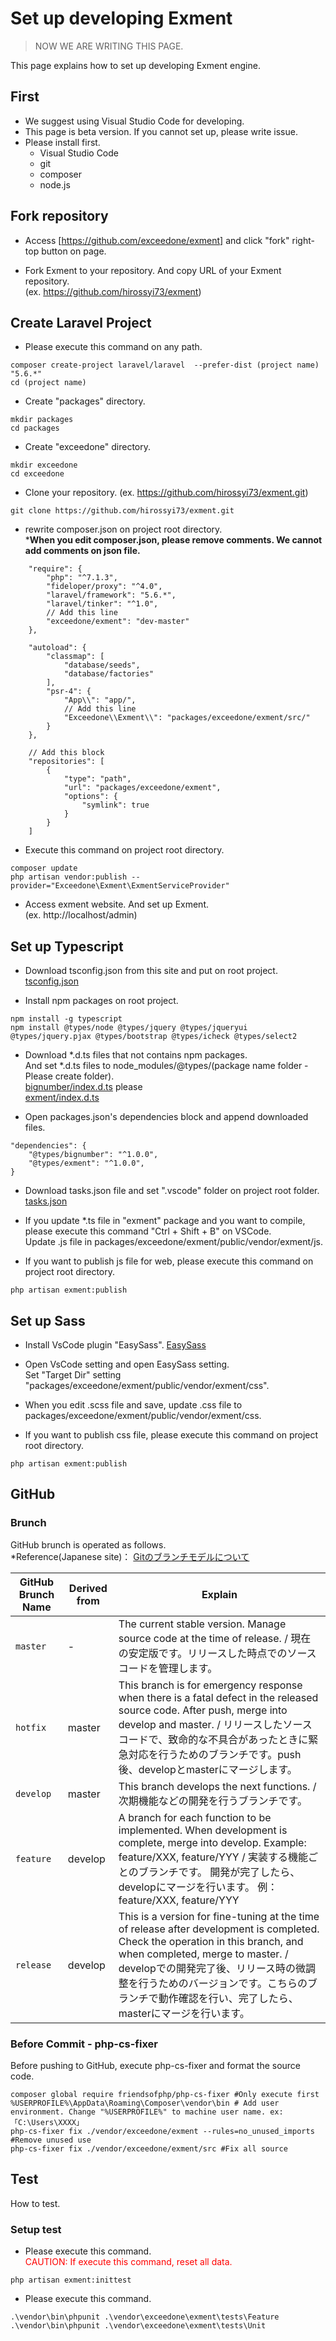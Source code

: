 # Set up developing Exment
> NOW WE ARE WRITING THIS PAGE.

This page explains how to set up developing Exment engine.

## First
- We suggest using Visual Studio Code for developing.
- This page is beta version. If you cannot set up, please write issue.
- Please install first.
    - Visual Studio Code
    - git
    - composer
    - node.js

## Fork repository
- Access [https://github.com/exceedone/exment] and click "fork" right-top button on page.

- Fork Exment to your repository. And copy URL of your Exment repository.  
(ex. https://github.com/hirossyi73/exment)

## Create Laravel Project
- Please execute this command on any path.

~~~
composer create-project laravel/laravel  --prefer-dist (project name) "5.6.*"
cd (project name)
~~~

- Create "packages" directory.

~~~
mkdir packages
cd packages
~~~

- Create "exceedone" directory.  

~~~
mkdir exceedone
cd exceedone
~~~

- Clone your repository.
(ex. https://github.com/hirossyi73/exment.git)

~~~
git clone https://github.com/hirossyi73/exment.git
~~~

- rewrite composer.json on project root directory.  
***When you edit composer.json, please remove comments. We cannot add comments on json file.**

~~~
    "require": {
        "php": "^7.1.3",
        "fideloper/proxy": "^4.0",
        "laravel/framework": "5.6.*",
        "laravel/tinker": "^1.0",
        // Add this line
        "exceedone/exment": "dev-master"
    },

    "autoload": {
        "classmap": [
            "database/seeds",
            "database/factories"
        ],
        "psr-4": {
            "App\\": "app/",
            // Add this line
            "Exceedone\\Exment\\": "packages/exceedone/exment/src/"
        }
    },

    // Add this block
    "repositories": [
        {
            "type": "path",
            "url": "packages/exceedone/exment",
            "options": {
                "symlink": true
            }
        }
    ]
~~~

- Execute this command on project root directory.

~~~
composer update
php artisan vendor:publish --provider="Exceedone\Exment\ExmentServiceProvider"
~~~

- Access exment website. And set up Exment.  
(ex. http://localhost/admin)


## Set up Typescript

- Download tsconfig.json from this site and put on root project.  
[tsconfig.json](https://exment.net/downloads/develop/tsconfig.json)

- Install npm packages on root project.  

~~~
npm install -g typescript
npm install @types/node @types/jquery @types/jqueryui @types/jquery.pjax @types/bootstrap @types/icheck @types/select2
~~~

- Download *.d.ts files that not contains npm packages.  
And set *.d.ts files to node_modules/@types/(package name folder - Please create folder).  
[bignumber/index.d.ts](https://exment.net/downloads/develop/bignumber/index.d.ts) please  
[exment/index.d.ts](https://exment.net/downloads/develop/exment/index.d.ts)

- Open packages.json's dependencies block and append downloaded files.

~~~
"dependencies": {
    "@types/bignumber": "^1.0.0",
    "@types/exment": "^1.0.0",
}
~~~

- Download tasks.json file and set ".vscode" folder on project root folder.  
[tasks.json](https://exment.net/downloads/develop/tasks.json)

- If you update *.ts file in "exment" package and you want to compile, please execute this command "Ctrl + Shift + B" on VSCode.  
Update .js file in packages/exceedone/exment/public/vendor/exment/js.


- If you want to publish js file for web, please execute this command on project root directory.

~~~
php artisan exment:publish
~~~

## Set up Sass

- Install VsCode plugin "EasySass".
[EasySass](https://marketplace.visualstudio.com/items?itemName=spook.easysass)

- Open VsCode setting and open EasySass setting.  
Set "Target Dir" setting "packages/exceedone/exment/public/vendor/exment/css".  

- When you edit .scss file and save, update .css file to packages/exceedone/exment/public/vendor/exment/css.

- If you want to publish css file, please execute this command on project root directory.

~~~
php artisan exment:publish
~~~

## GitHub

### Brunch
GitHub brunch is operated as follows.  
*Reference(Japanese site)： [Gitのブランチモデルについて](https://qiita.com/okuderap/items/0b57830d2f56d1d51692)

| GitHub Brunch Name | Derived from | Explain |
| ------------------ | -------------| ------------- |
| `master` | - | The current stable version. Manage source code at the time of release. / 現在の安定版です。リリースした時点でのソースコードを管理します。 |
| `hotfix` | master | This branch is for emergency response when there is a fatal defect in the released source code. After push, merge into develop and master. / リリースしたソースコードで、致命的な不具合があったときに緊急対応を行うためのブランチです。push後、developとmasterにマージします。 |
| `develop` | master | This branch develops the next functions. / 次期機能などの開発を行うブランチです。 |
| `feature` | develop | A branch for each function to be implemented. When development is complete, merge into develop. Example: feature/XXX, feature/YYY / 実装する機能ごとのブランチです。 開発が完了したら、developにマージを行います。 例：feature/XXX, feature/YYY |
| `release` | develop | This is a version for fine-tuning at the time of release after development is completed. Check the operation in this branch, and when completed, merge to master. / developでの開発完了後、リリース時の微調整を行うためのバージョンです。こちらのブランチで動作確認を行い、完了したら、masterにマージを行います。 |

### Before Commit - php-cs-fixer
Before pushing to GitHub, execute php-cs-fixer and format the source code.  

~~~
composer global require friendsofphp/php-cs-fixer #Only execute first
%USERPROFILE%\AppData\Roaming\Composer\vendor\bin # Add user environment. Change "%USERPROFILE%" to machine user name. ex:「C:\Users\XXXX」
php-cs-fixer fix ./vendor/exceedone/exment --rules=no_unused_imports #Remove unused use
php-cs-fixer fix ./vendor/exceedone/exment/src #Fix all source
~~~


## Test
How to test.

### Setup test
- Please execute this command.  
<span style="color:red;">CAUTION: If execute this command, reset all data.</span>

```
php artisan exment:inittest
```

- Please execute this command.  

```
.\vendor\bin\phpunit .\vendor\exceedone\exment\tests\Feature
.\vendor\bin\phpunit .\vendor\exceedone\exment\tests\Unit
```
